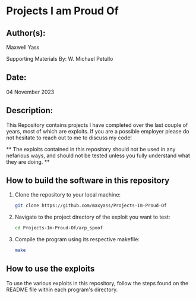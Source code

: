 # Projects I am Proud Of

## Author(s):

Maxwell Yass

Supporting Materials By: W. Michael Petullo

## Date:

04 November 2023


## Description:

This Repository contains projects I have completed over the last couple of years, most of which are exploits. If you are a possible employer please do not hesitate to reach out to me to discuss my code!

** The exploits contained in this repository should not be used in any nefarious ways, and should not be tested unless you fully understand what they are doing. **


## How to build the software in this repository

1. Clone the repository to your local machine:
    ```bash
    git clone https://github.com/maxyass/Projects-Im-Proud-Of

2. Navigate to the project directory of the exploit you want to test:
    ```bash
    cd Projects-Im-Proud-Of/arp_spoof

3. Compile the program using its respective makefile:
    ```bash
    make

## How to use the exploits

To use the various exploits in this repository, follow the steps found on the README file within each program's directory.
